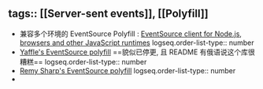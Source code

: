 tags:: [[Server-sent events]], [[Polyfill]] 
---

- 兼容多个环境的 EventSource Polyfill : [EventSource client for Node.js, browsers and other JavaScript runtimes](https://github.com/EventSource/eventsource)
  logseq.order-list-type:: number
- [Yaffle's EventSource polyfill](https://developer.mozilla.org/en-US/docs/Web/API/Server-sent_events) ==貌似已停更, 且 README 有俄语说这个库很糟糕==
  logseq.order-list-type:: number
- [Remy Sharp's EventSource polyfill](https://github.com/remy/polyfills/blob/master/EventSource.js)
  logseq.order-list-type:: number
-